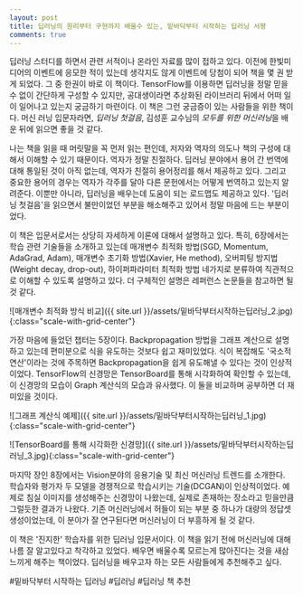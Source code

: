 ```yaml
---
layout: post
title: 딥러닝의 원리부터 구현까지 배울수 있는, 밑바닥부터 시작하는 딥러닝 서평
comments: true
---
```


딥러닝 스터디를 하면서 관련 서적이나 온라인 자료를 많이 접하고 있다. 이전에 한빛미디어의 이벤트에 응모한 적이 있는데 생각지도 않게 이벤트에 당첨이 되어 책을 몇 권 받게 되었다. 그 중 한권이 바로 이 책이다. TensorFlow를 이용하면 딥러닝을 정말 믿을 수 없이 간단하게 구성할 수 있지만, 공대생이라면 추상화된 라이브러리 뒤에서 어떠 일이 일어나고 있는지 궁금하기 마련이다. 이 책은 그런 궁금증이 있는 사람들을 위한 책이다. 머신 러닝 입문자라면, *딥러닝 첫걸음*, 김성훈 교수님의 *모두를 위한 머신러닝*을 배운 뒤에 읽으면 좋을 것 같다.  

나는 책을 읽을 때 머릿말을 꼭 먼저 읽는 편인데, 저자와 역자의 의도나 책의 구성에 대해서 이해할 수 있기 때문이다. 역자가 정말 친절하다. 딥러닝 분야에서 용어 간 번역에 대해 통일된 것이 아직 없는데, 역자가 친절히 용어정리를 해서 제공하고 있다. 그리고 중요한 용어의 경우는 역자가 각주를 달아 다른 문헌에서는 어떻게 번역하고 있는지 알려준다. 이뿐만 아니라, 딥러닝을 배우는데 도움이 되는 로드맵도 제공하고 있다. '딥러닝 첫걸음'을 읽으면서 불만이었던 부분을 해소해주고 있어서 정말 마음에 드는 부분이었다.  

이 책은 입문서로서는 상당히 자세하게 이론에 대해서 설명하고 있다. 특히, 6장에서는 학습 관련 기술들을 소개하고 있는데 매개변수 최적화 방법(SGD, Momentum, AdaGrad, Adam), 매개변수 초기화 방법(Xavier, He method), 오버피팅 방지법(Weight decay, drop-out), 하이퍼파라미터 최적화 방법 네가지로 분류하여 직관적으로 이해할 수 있도록 설명하고 있다. 더 구체적인 설명은 레퍼런스 논문들을 참고하면 될 것 같다.  

![매개변수 최적화 방식 비교]({{ site.url }}/assets/밑바닥부터시작하는딥러닝_2.jpg){:class="scale-with-grid-center"}

가장 마음에 들었던 챕터는 5장이다. Backpropagation 방법을 그래프 계산으로 설명하고 있는데 편미분으로 식을 유도하는 것보다 쉽고 재미있었다. 식이 복잡해도 '국소적 연산'이라는 것에 주목하면 Backpropagation을 쉽게 유도해낼 수 있다는 것이 인상적이었다. TensorFlow의 신경망은 TensorBoard를 통해 시각화하여 확인할 수 있는데, 이 신경망의 모습이 Graph 계산식의 모습과 유사했다. 이 둘을 비교하며 공부하면 더 재미있을 것이다.

![그래프 계산식 예제]({{ site.url }}/assets/밑바닥부터시작하는딥러닝_1.jpg){:class="scale-with-grid-center"}  

![TensorBoard를 통해 시각화한 신경망]({{ site.url }}/assets/밑바닥부터시작하는딥러닝_3.jpg){:class="scale-with-grid-center"}  

마지막 장인 8장에서는 Vision분야의 응용기술 및 최신 머신러닝 트렌드를 소개한다. 학습자와 평가자 두 모델을 경쟁적으로 학습시키는 기술(DCGAN)이 인상적이었다. 예제로 침실 이미지를 생성해주는 신경망이 나왔는데, 실제로 존재하는 장소라고 믿을만큼 그럴듯한 결과가 나왔다. 기존 머신러닝에서 허들이 되는 부분 중 하나가 대량의 정답셋 생성이었는데, 이 분야가 잘 연구된다면 머신러닝이 더 부흥하게 될 것 같다.  

이 책은 '진지한' 학습자를 위한 딥러닝 입문서이다. 이 책을 읽기 전에 머신러닝에 대해 나름 잘 알고있다고 착각하고 있었다. 배우면 배울수록 모르는게 많아진다는 것을 새삼 느끼게 해주는 책이었다. 딥러닝을 배우고자 하는 모든 사람들에게 추천해주고 싶다.  

#밑바닥부터 시작하는 딥러닝 #딥러닝 #딥러닝 책 추천